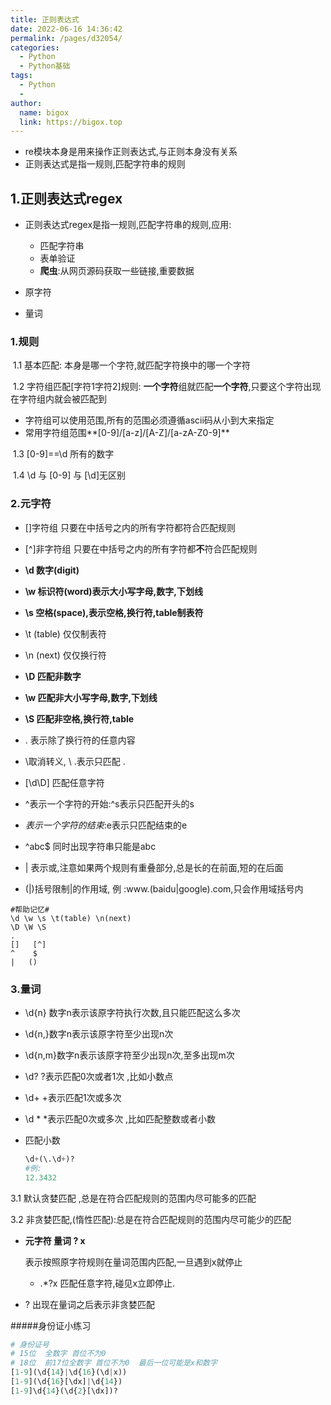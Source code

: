 ```yaml
---
title: 正则表达式
date: 2022-06-16 14:36:42
permalink: /pages/d32054/
categories:
  - Python
  - Python基础
tags:
  - Python
  - 
author: 
  name: bigox
  link: https://bigox.top
---
```

- re模块本身是用来操作正则表达式,与正则本身没有关系
- 正则表达式是指一规则,匹配字符串的规则

## 1.正则表达式regex

- 正则表达式regex是指一规则,匹配字符串的规则,应用:
  - 匹配字符串
  - 表单验证
  - **爬虫**:从网页源码获取一些链接,重要数据

- 原字符
- 量词

### 1.规则

​	1.1 基本匹配:	本身是哪一个字符,就匹配字符换中的哪一个字符

​	1.2 字符组匹配[字符1字符2]规则:	**一个字符**组就匹配**一个字符**,只要这个字符出现在字符组内就会被匹配到

- 字符组可以使用范围,所有的范围必须遵循ascii码从小到大来指定
- 常用字符组范围**[0-9]/[a-z]/[A-Z]/[a-zA-Z0-9]**

​    1.3 [0-9]==\d  所有的数字

​	1.4 \d 与 [0-9] 与 [\d]无区别

### 2.元字符

- []字符组  只要在中括号之内的所有字符都符合匹配规则
- [^]非字符组   只要在中括号之内的所有字符都**不**符合匹配规则

- **\d 数字(digit)**
- **\w 标识符(word)表示大小写字母,数字,下划线**
- **\s 空格(space),表示空格,换行符,table制表符**
- \t  (table) 仅仅制表符
- \n (next) 仅仅换行符
- **\D   匹配非数字**
- **\w   匹配非大小写字母,数字,下划线**
- **\S   匹配非空格,换行符,table**
- .  表示除了换行符的任意内容
- \取消转义, \ .表示只匹配 .

- [\d\D] 匹配任意字符
- ^表示一个字符的开始:^s表示只匹配开头的s
- $表示一个字符的结束:$e表示只匹配结束的e
- ^abc$ 同时出现字符串只能是abc
- | 表示或,注意如果两个规则有重叠部分,总是长的在前面,短的在后面

- (|)括号限制|的作用域, 例 :www.(baidu|google).com,只会作用域括号内

```
#帮助记忆#
\d \w \s \t(table) \n(next)
\D \W \S
.
[]   [^]
^    $
|   ()
```

### 3.量词

- \d{n} 数字n表示该原字符执行次数,且只能匹配这么多次

- \d{n,}数字n表示该原字符至少出现n次

- \d{n,m}数字n表示该原字符至少出现n次,至多出现m次

- \d?    ?表示匹配0次或者1次   ,比如小数点

- \d+   +表示匹配1次或多次

- \d *   *表示匹配0次或多次  ,比如匹配整数或者小数

- 匹配小数

  ```python
  \d+(\.\d+)?
  #例:
  12.3432
  ```

3.1 默认贪婪匹配 ,总是在符合匹配规则的范围内尽可能多的匹配

3.2 非贪婪匹配,(惰性匹配):总是在符合匹配规则的范围内尽可能少的匹配

- **元字符 量词 ? x**

  表示按照原字符规则在量词范围内匹配,一旦遇到x就停止

  - .*?x 匹配任意字符,碰见x立即停止.

- ? 出现在量词之后表示非贪婪匹配

  

#####身份证小练习

```python
# 身份证号
# 15位  全数字 首位不为0
# 18位  前17位全数字 首位不为0  最后一位可能是x和数字
[1-9](\d{14}|\d{16}(\d|x))
[1-9](\d{16}[\dx]|\d{14})
[1-9]\d{14}(\d{2}[\dx])?
```



